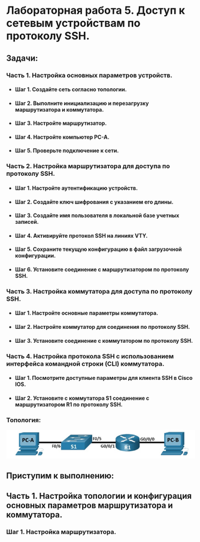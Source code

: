 # Лабораторная работа 5. Доступ к сетевым устройствам по протоколу SSH.
## Задачи:
### Часть 1. Настройка основных параметров устройств.
- #### Шаг 1. Создайте сеть согласно топологии.
- #### Шаг 2. Выполните инициализацию и перезагрузку маршрутизатора и коммутатора.
- #### Шаг 3. Настройте маршрутизатор.
- #### Шаг 4. Настройте компьютер PC-A.
- #### Шаг 5. Проверьте подключение к сети.
### Часть 2. Настройка маршрутизатора для доступа по протоколу SSH.
- #### Шаг 1. Настройте аутентификацию устройств.
- #### Шаг 2. Создайте ключ шифрования с указанием его длины.
- #### Шаг 3. Создайте имя пользователя в локальной базе учетных записей.
- #### Шаг 4. Активируйте протокол SSH на линиях VTY.
- #### Шаг 5. Сохраните текущую конфигурацию в файл загрузочной конфигурации.
- #### Шаг 6. Установите соединение с маршрутизатором по протоколу SSH.
### Часть 3. Настройка коммутатора для доступа по протоколу SSH.
- #### Шаг 1. Настройте основные параметры коммутатора.
- #### Шаг 2. Настройте коммутатор для соединения по протоколу SSH.
- #### Шаг 3. Установите соединение с коммутатором по протоколу SSH.
### Часть 4. Настройка протокола SSH с использованием интерфейса командной строки (CLI) коммутатора.
- #### Шаг 1. Посмотрите доступные параметры для клиента SSH в Cisco IOS.
- #### Шаг 2. Установите с коммутатора S1 соединение с маршрутизатором R1 по протоколу SSH.

### Топология:
![](https://github.com/OlegLarionov999/Images/blob/main/dtRUW_Y21ZA.jpg)

## Приступим к выполнению:
## Часть 1. Настройка топологии и конфигурация основных параметров маршрутизатора и коммутатора.
### Шаг 1. Настройка маршрутизатора.
